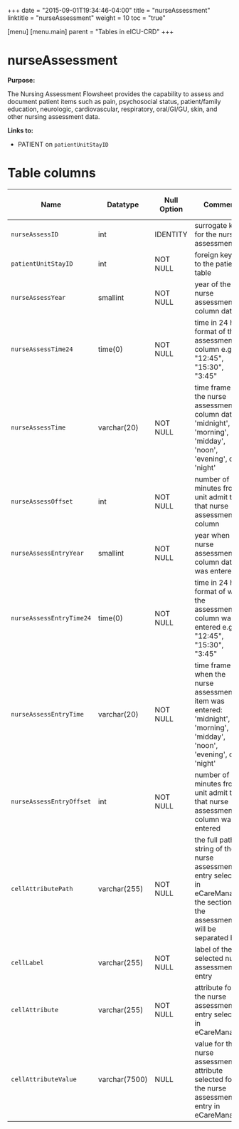 +++
date = "2015-09-01T19:34:46-04:00"
title = "nurseAssessment"
linktitle = "nurseAssessment"
weight = 10
toc = "true"

[menu]
  [menu.main]
    parent = "Tables in eICU-CRD"
+++

# nurseAssessment

**Purpose:**

The Nursing Assessment Flowsheet provides the capability to assess and document patient items such as pain, psychosocial status, patient/family education, neurologic, cardiovascular, respiratory, oral/GI/GU, skin, and other nursing assessment data.

**Links to:**

* PATIENT on `patientUnitStayID`

<!-- # Important considerations

* To follow. -->

# Table columns

Name | Datatype | Null Option | Comment | Is Key | Stored Transformed Created
---- | ---- | ---- | ---- | ---- | ----
`nurseAssessID` | int | IDENTITY | surrogate key for the nurse assessment | PK | C
`patientUnitStayID` | int | NOT NULL | foreign key link to the patient table | FK | C
`nurseAssessYear` | smallint | NOT NULL | year of the nurse assessment column date |  | T
`nurseAssessTime24` | time(0) | NOT NULL | time in 24 hour format of the assessment column e.g.: "12:45", "15:30", "3:45" |  | T
`nurseAssessTime` | varchar(20) | NOT NULL | time frame of the nurse assessment column date: 'midnight', 'morning', 'midday', 'noon', 'evening', or 'night' |  | T
`nurseAssessOffset` | int | NOT NULL | number of minutes from unit admit time that nurse assessment column |  | C
`nurseAssessEntryYear` | smallint | NOT NULL | year when the nurse assessment column date was entered |  | T
`nurseAssessEntryTime24` | time(0) | NOT NULL | time in 24 hour format of when the assessment column was entered e.g.: "12:45", "15:30", "3:45" |  | T
`nurseAssessEntryTime` | varchar(20) | NOT NULL | time frame of when the nurse assessment item was entered: 'midnight', 'morning', 'midday', 'noon', 'evening', or 'night' |  | T
`nurseAssessEntryOffset` | int | NOT NULL | number of minutes from unit admit time that nurse assessment column was entered |  | C
`cellAttributePath` | varchar(255) | NOT NULL | the full path string of the nurse assessment entry selected in eCareManager, the sections of the assessment will be separated by a | symbol e.g.: flowsheet|Flowsheet Cell Labels|Nursing Assessment|Scores|Braden Scale|Activity |  | S
`cellLabel` | varchar(255) | NOT NULL | label of the selected nurse assessment entry |  | S
`cellAttribute` | varchar(255) | NOT NULL | attribute for the nurse assessment entry selected in eCareManager |  | S
`cellAttributeValue` | varchar(7500) | NULL | value for the nurse assessment attribute selected for the nurse assessment entry in eCareManager |  | S

<!--
# Detailed description

* To follow. -->
